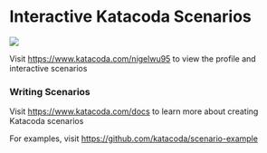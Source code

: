 # Interactive Katacoda Scenarios

[![](http://shields.katacoda.com/katacoda/nigelwu95/count.svg)](https://www.katacoda.com/nigelwu95 "Get your profile on Katacoda.com")

Visit https://www.katacoda.com/nigelwu95 to view the profile and interactive scenarios

### Writing Scenarios
Visit https://www.katacoda.com/docs to learn more about creating Katacoda scenarios

For examples, visit https://github.com/katacoda/scenario-example
